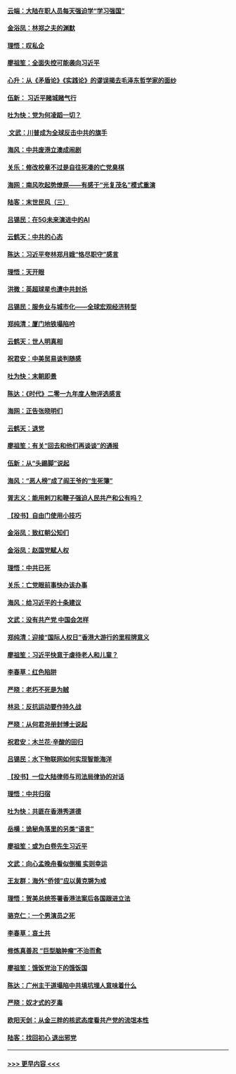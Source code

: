 #### [云端：大陆在职人员每天强迫学“学习强国”](../pages/nsc993/n11738735.md?t=12230044) 
#### [金浴凤：林郑之夫的渊默](../pages/nsc993/n11737735.md?t=12230044) 
#### [理悟：叹私企](../pages/nsc993/n11737715.md?t=12230044) 
#### [廖祖笙：全面失控可能袭向习近平](../pages/nsc993/n11737704.md?t=12230044) 
#### [心升：从《矛盾论》《实践论》的谬误揭去毛泽东哲学家的面纱](../pages/nsc993/n11736962.md?t=12230044) 
#### [伍新： 习近平赌城赌气行](../pages/nsc993/n11736929.md?t=12230044) 
#### [吐为快：党为何凌蹈一切？](../pages/nsc993/n11736915.md?t=12230044) 
#### [ 文武：川普成为全球反击中共的旗手](../pages/nsc993/n11736882.md?t=12230044) 
#### [海风：中共废港立澳成闹剧](../pages/nsc993/n11735857.md?t=12230044) 
#### [关乐：修改校章不过是自往死凑的亡党臭棋](../pages/nsc993/n11735097.md?t=12230044) 
#### [海网：南风吹起势燎原——有感于“光复茂名”模式重演](../pages/nsc993/n11732308.md?t=12230044) 
#### [陆客：末世民风（三）](../pages/nsc993/n11732211.md?t=12230044) 
#### [吕锡民：在5G未来演进中的AI](../pages/nsc993/n11730010.md?t=12230044) 
#### [云鹤天：中共的心态](../pages/nsc993/n11729906.md?t=12230044) 
#### [陈达：习近平夸林郑月娥“恪尽职守”感言](../pages/nsc993/n11729881.md?t=12230044) 
#### [理悟：天开眼](../pages/nsc993/n11729699.md?t=12230044) 
#### [洪微：英超球星也遭中共封杀](../pages/nsc993/n11727243.md?t=12230044) 
#### [吕锡民：服务业与城市化——全球宏观经济转型](../pages/nsc993/n11725845.md?t=12230044) 
#### [郑纯清：厦门地铁塌陷吟](../pages/nsc993/n11725813.md?t=12230044) 
#### [云鹤天：世人明真相](../pages/nsc993/n11725621.md?t=12230044) 
#### [祝君安：中美贸易谈判随感](../pages/nsc993/n11725609.md?t=12230044) 
#### [吐为快：末朝即景](../pages/nsc993/n11723365.md?t=12230044) 
#### [陈达：《时代》二零一九年度人物评选感言](../pages/nsc993/n11723337.md?t=12230044) 
#### [海网：正告张晓明们](../pages/nsc993/n11723228.md?t=12230044) 
#### [云鹤天：退党](../pages/nsc993/n11723056.md?t=12230044) 
#### [廖祖笙：有关“回去和他们再谈谈”的通报](../pages/nsc993/n11722442.md?t=12230044) 
#### [伍新：从“头踢脚”说起](../pages/nsc993/n11722429.md?t=12230044) 
#### [海风：“恶人榜”成了阎王爷的“生死簿”](../pages/nsc993/n11722272.md?t=12230044) 
#### [胥志义：能用剌刀和鞭子强迫人民共产和公有吗？](../pages/nsc993/n11720569.md?t=12230044) 
#### [【投书】自由门使用小技巧](../pages/nsc993/n11720180.md?t=12230044) 
#### [金浴凤：致红朝公知们](../pages/nsc993/n11720563.md?t=12230044) 
#### [金浴凤：赵国党赋人权](../pages/nsc993/n11720533.md?t=12230044) 
#### [理悟：中共已死](../pages/nsc993/n11720233.md?t=12230044) 
#### [关乐：亡党眼前事快办该办事](../pages/nsc993/n11719160.md?t=12230044) 
#### [海风：给习近平的十条建议](../pages/nsc993/n11717616.md?t=12230044) 
#### [文武：没有共产党 中国会怎样](../pages/nsc993/n11717584.md?t=12230044) 
#### [郑纯清：迎接“国际人权日”香港大游行的里程牌意义](../pages/nsc993/n11717417.md?t=12230044) 
#### [廖祖笙：习近平快意于虐待老人和儿童？](../pages/nsc993/n11715313.md?t=12230044) 
#### [李春草：红色陷阱](../pages/nsc993/n11715029.md?t=12230044) 
#### [严晓：老朽不死是为贼](../pages/nsc993/n11712910.md?t=12230044) 
#### [林忌：反抗运动要作持久战](../pages/nsc993/n11712623.md?t=12230044) 
#### [严晓：从何君尧册封博士说起](../pages/nsc993/n11712465.md?t=12230044) 
#### [祝君安：木兰花·辛酸的回归](../pages/nsc993/n11712381.md?t=12230044) 
#### [吕锡民：水下物联网如何实现智能海洋](../pages/nsc993/n11711158.md?t=12230044) 
#### [【投书】一位大陆律师与司法局律协的对话](../pages/nsc993/n11709675.md?t=12230044) 
#### [理悟：中共归宿](../pages/nsc993/n11710059.md?t=12230044) 
#### [吐为快：共匪在香港秀道德](../pages/nsc993/n11709979.md?t=12230044) 
#### [岳横：诡秘角落里的另类“语言”](../pages/nsc993/n11709792.md?t=12230044) 
#### [廖祖笙：或为白卷先生习近平](../pages/nsc993/n11708330.md?t=12230044) 
#### [文武：向心孟晚舟看似倒楣 实则幸运](../pages/nsc993/n11708236.md?t=12230044) 
#### [王友群：海外“侨领”应以黄克锵为戒](../pages/nsc993/n11706176.md?t=12230044) 
#### [理悟：贺美总统签署香港法案后各国跟进立法](../pages/nsc993/n11706853.md?t=12230044) 
#### [骆克仁：一个男演员之死](../pages/nsc993/n11706677.md?t=12230044) 
#### [李春草：哀土共](../pages/nsc993/n11706255.md?t=12230044) 
#### [修炼真善忍 “巨型脑肿瘤”不治而愈](../pages/nsc993/n11705340.md?t=12230044) 
#### [廖祖笙：饿饭党治下的饿饭国](../pages/nsc993/n11705085.md?t=12230044) 
#### [陈达：广州主干道塌陷中共填坑埋人意味着什么](../pages/nsc993/n11705046.md?t=12230044) 
#### [严晓：奴才式的歹毒](../pages/nsc993/n11704826.md?t=12230044) 
#### [欧阳天剑：从金三胖的核武态度看共产党的流氓本性](../pages/nsc993/n11702238.md?t=12230044) 
#### [陆客：找回初心 退出邪党](../pages/nsc993/n11702213.md?t=12230044) 

----
#### [ >>> 更早内容 <<< ](../indexes/nsc993-earlier.md)
